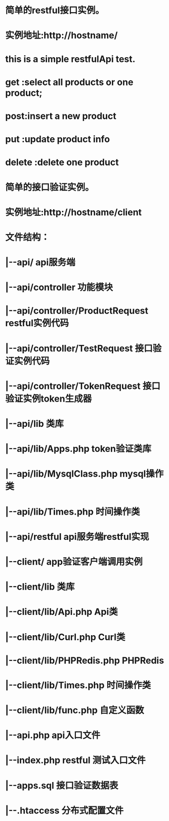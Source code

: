 # 简单的restful接口实例。
# 实例地址:http://hostname/
# this is a simple restfulApi test.
# get :select all products or one product;
# post:insert a new product
# put :update product info
# delete :delete one product

# 简单的接口验证实例。
# 实例地址:http://hostname/client 

# 文件结构：
# |--api/                                   api服务端
# |--api/controller                             功能模块 
# |--api/controller/ProductRequest                  restful实例代码
# |--api/controller/TestRequest                     接口验证实例代码
# |--api/controller/TokenRequest                    接口验证实例token生成器
# |--api/lib                                    类库
# |--api/lib/Apps.php                               token验证类库
# |--api/lib/MysqlClass.php                         mysql操作类 
# |--api/lib/Times.php                              时间操作类
# |--api/restful                                api服务端restful实现

# |--client/                                app验证客户端调用实例
# |--client/lib                                 类库
# |--client/lib/Api.php                            Api类 
# |--client/lib/Curl.php                           Curl类 
# |--client/lib/PHPRedis.php                       PHPRedis 
# |--client/lib/Times.php                          时间操作类
# |--client/lib/func.php                           自定义函数
# |--api.php                                api入口文件
# |--index.php                              restful 测试入口文件
# |--apps.sql                               接口验证数据表
# |--.htaccess                              分布式配置文件

